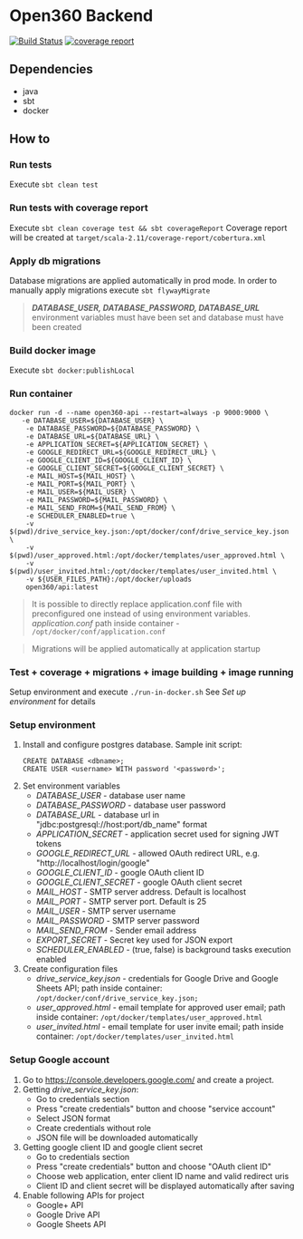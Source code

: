 # Open360 Backend

[![Build Status](https://travis-ci.com/o360/backend.svg?branch=master)](https://travis-ci.com/o360/backend)
[![coverage report](https://git.bw-sw.com/open360/backend/badges/develop/coverage.svg)](https://git.bw-sw.com/open360/backend/commits/develop)

## Dependencies
- java
- sbt
- docker

## How to

### Run tests
Execute `sbt clean test`

### Run tests with coverage report
Execute `sbt clean coverage test && sbt coverageReport`
Coverage report will be created at `target/scala-2.11/coverage-report/cobertura.xml`

### Apply db migrations
Database migrations are applied automatically in prod mode. 
In order to manually apply migrations execute `sbt flywayMigrate`

> ***DATABASE_USER, DATABASE_PASSWORD, DATABASE_URL*** environment
> variables must have been set and database must have been created

### Build docker image
Execute `sbt docker:publishLocal`

### Run container
```shell
docker run -d --name open360-api --restart=always -p 9000:9000 \
   -e DATABASE_USER=${DATABASE_USER} \
    -e DATABASE_PASSWORD=${DATABASE_PASSWORD} \
    -e DATABASE_URL=${DATABASE_URL} \
    -e APPLICATION_SECRET=${APPLICATION_SECRET} \
    -e GOOGLE_REDIRECT_URL=${GOOGLE_REDIRECT_URL} \
    -e GOOGLE_CLIENT_ID=${GOOGLE_CLIENT_ID} \
    -e GOOGLE_CLIENT_SECRET=${GOOGLE_CLIENT_SECRET} \
    -e MAIL_HOST=${MAIL_HOST} \
    -e MAIL_PORT=${MAIL_PORT} \
    -e MAIL_USER=${MAIL_USER} \
    -e MAIL_PASSWORD=${MAIL_PASSWORD} \
    -e MAIL_SEND_FROM=${MAIL_SEND_FROM} \
    -e SCHEDULER_ENABLED=true \
    -v $(pwd)/drive_service_key.json:/opt/docker/conf/drive_service_key.json \
    -v $(pwd)/user_approved.html:/opt/docker/templates/user_approved.html \
    -v $(pwd)/user_invited.html:/opt/docker/templates/user_invited.html \
    -v ${USER_FILES_PATH}:/opt/docker/uploads
    open360/api:latest
```
> It is possible to directly replace application.conf file with preconfigured one instead of using 
environment variables. *application.conf* path inside container - `/opt/docker/conf/application.conf`

> Migrations will be applied automatically at application startup

### Test + coverage + migrations + image building + image running
Setup environment and execute `./run-in-docker.sh`
See *Set up environment* for details

### Setup environment
1. Install and configure postgres database. Sample init script:
	```
	CREATE DATABASE <dbname>;
	CREATE USER <username> WITH password '<password>';
    ```
2. Set environment variables
    * *DATABASE_USER* - database user name
    * *DATABASE_PASSWORD* - database user password
    * *DATABASE_URL* - database url in "jdbc:postgresql://host:port/db_name" format
    * *APPLICATION_SECRET* - application secret used for signing JWT tokens
    * *GOOGLE_REDIRECT_URL* - allowed OAuth redirect URL, e.g. "http://localhost/login/google"
    * *GOOGLE_CLIENT_ID* - google OAuth client ID
    * *GOOGLE_CLIENT_SECRET* - google OAuth client secret
    * *MAIL_HOST* - SMTP server address. Default is localhost
    * *MAIL_PORT* - SMTP server port. Default is 25
    * *MAIL_USER* - SMTP server username
    * *MAIL_PASSWORD* - SMTP server password
    * *MAIL_SEND_FROM* - Sender email address
    * *EXPORT_SECRET* - Secret key used for JSON export
    * *SCHEDULER_ENABLED* - (true, false) is background tasks execution enabled
3. Create configuration files
    * *drive_service_key.json* - credentials for Google Drive and Google Sheets API; 
    path inside container: `/opt/docker/conf/drive_service_key.json;`
    * *user_approved.html* - email template for approved user email;
    path inside container: `/opt/docker/templates/user_approved.html`
    * *user_invited.html* - email template for user invite email;
    path inside container: `/opt/docker/templates/user_invited.html`

### Setup Google account
1. Go to https://console.developers.google.com/ and create a project.
2. Getting *drive_service_key.json*: 
    * Go to credentials section
    * Press "create credentials" button and choose "service account"
    * Select JSON format
    * Create credentials without role
    * JSON file will be downloaded automatically
3. Getting google client ID and google client secret
    * Go to credentials section
    * Press "create credentials" button and choose "OAuth client ID"
    * Choose web application, enter client ID name and valid redirect uris
    * Client ID and client secret will be displayed automatically after saving
4. Enable following APIs for project
    * Google+ API
    * Google Drive API
    * Google Sheets API
